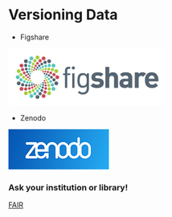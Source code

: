 # Versioning Data

* Figshare

![Figshare](/figs/figshare.jpg)
* Zenodo

![Zenodo](/figs/zenodo.png)

### Ask your institution or library!

[FAIR](fair.md)
